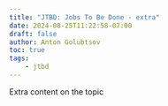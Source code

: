 ```yaml
---
title: "JTBD: Jobs To Be Done - extra"
date: 2024-08-25T11:22:58-07:00
draft: false
author: Anton Golubtsov
toc: true
tags:
    - jtbd
---
```


Extra content on the topic
